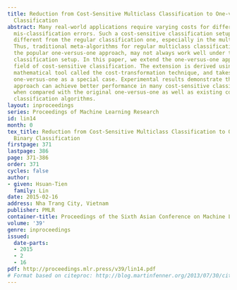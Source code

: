 ```yaml
---
title: Reduction from Cost-Sensitive Multiclass Classification to One-versus-One Binary
  Classification
abstract: Many real-world applications require varying costs for different types of
  mis-classification errors. Such a cost-sensitive classification setup can be very
  different from the regular classification one, especially in the multiclass case.
  Thus, traditional meta-algorithms for regular multiclass classification, such as
  the popular one-versus-one approach, may not always work well under the cost-sensitive
  classification setup. In this paper, we extend the one-versus-one approach to the
  field of cost-sensitive classification. The extension is derived using a rigorous
  mathematical tool called the cost-transformation technique, and takes the original
  one-versus-one as a special case. Experimental results demonstrate that the proposed
  approach can achieve better performance in many cost-sensitive classification scenarios
  when compared with the original one-versus-one as well as existing cost-sensitive
  classification algorithms.
layout: inproceedings
series: Proceedings of Machine Learning Research
id: lin14
month: 0
tex_title: Reduction from Cost-Sensitive Multiclass Classification to One-versus-One
  Binary Classification
firstpage: 371
lastpage: 386
page: 371-386
order: 371
cycles: false
author:
- given: Hsuan-Tien
  family: Lin
date: 2015-02-16
address: Nha Trang City, Vietnam
publisher: PMLR
container-title: Proceedings of the Sixth Asian Conference on Machine Learning
volume: '39'
genre: inproceedings
issued:
  date-parts:
  - 2015
  - 2
  - 16
pdf: http://proceedings.mlr.press/v39/lin14.pdf
# Format based on citeproc: http://blog.martinfenner.org/2013/07/30/citeproc-yaml-for-bibliographies/
---
```

